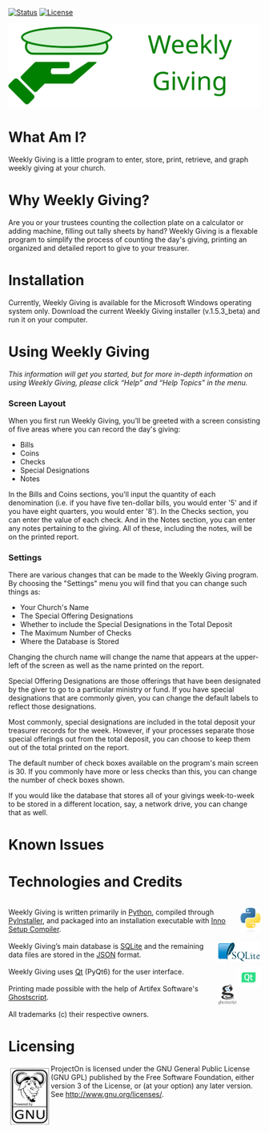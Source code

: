 [![Status](https://img.shields.io/badge/status-active-brightgreen.svg?style=plastic)](https://github.com/pastorjeremywilson/WeeklyGiving/pulse/monthly)
[![License](https://img.shields.io/badge/license-GPL-blue.svg?style=plastic)](https://www.gnu.org/licenses/gpl-3.0.en.html)

<img src='https://github.com/pastorjeremywilson/public/blob/main/wgBanner.svg?raw=true' width='600px' />

# What Am I?

Weekly Giving is a little program to enter, store, print, retrieve, and graph weekly giving at your church.

# Why Weekly Giving?

Are you or your trustees counting the collection plate on a calculator or adding machine, filling out tally sheets 
by hand? Weekly Giving is a flexable program to simplify the process of counting the day's giving, printing an organized
and detailed report to give to your treasurer.

# Installation

Currently, Weekly Giving is available for the Microsoft Windows operating
system only. Download the current Weekly Giving installer (v.1.5.3_beta) and run
it on your computer.

# Using Weekly Giving

*This information will get you started, but for more in-depth information*
*on using Weekly Giving, please click “Help” and “Help Topics” in the menu.*

### Screen Layout

When you first run Weekly Giving, you’ll be greeted with a screen consisting of five areas where you
can record the day's giving:

- Bills
- Coins
- Checks
- Special Designations
- Notes

In the Bills and Coins sections, you'll input the quantity of each denomination (i.e. if you have five ten-dollar
bills, you would enter '5' and if you have eight quarters, you would enter '8'). In the Checks section, you can
enter the value of each check. And in the Notes section, you can enter any notes pertaining to the giving. All of
these, including the notes, will be on the printed report.

### Settings

There are various changes that can be made to the Weekly Giving program. By choosing the "Settings" menu 
you will find that you can change such things as:

- Your Church's Name
- The Special Offering Designations
- Whether to include the Special Designations in the Total Deposit 
- The Maximum Number of Checks
- Where the Database is Stored

Changing the church name will change the name that appears at the upper-left of the screen as well as the name
printed on the report.

Special Offering Designations are those offerings that have been designated by the giver to go to a particular
ministry or fund. If you have special designations that are commonly given, you can change the default labels
to reflect those designations.

Most commonly, special designations are included in the total deposit your treasurer records for the week. However,
if your processes separate those special offerings out from the total deposit, you can choose to keep them out of the
total printed on the report.

The default number of check boxes available on the program's main screen is 30. If you commonly have more or less checks
than this, you can change the number of check boxes shown.

If you would like the database that stores all of your givings week-to-week to be stored in a different location, say,
a network drive, you can change that as well.

# Known Issues

# Technologies and Credits

<br>
<div>
    <img src='https://github.com/pastorjeremywilson/public/blob/main/python-logo-only.svg?raw=true' width=40px align='right' />
    Weekly Giving is written primarily in <a href="https://www.python.org" target="_blank">Python</a>, compiled through <a href="https://www.pyinstaller.org" target="_blank">PyInstaller</a>,
    and packaged into an installation executable with <a href="https://jrsoftware.org/isinfo.php" target="_blank">Inno Setup Compiler</a>.
</div>
<br>

<div>
    <img src='https://github.com/pastorjeremywilson/public/blob/main/sqlite370.jpg?raw=true' height=40px align='right' />
    Weekly Giving’s main database is <a href="https://www.sqlite.org" target="_blank">SQLite</a> and the remaining data files are
    stored in the <a href="https://www.json.org/json-en.html" target="_blank">JSON</a> format.
</div>
<br>

<div>
    <img src='https://github.com/pastorjeremywilson/public/blob/main/Qt-logo-neon.png?raw=true' height=40px align='right' />
    Weekly Giving uses <a href="https://www.qt.io/product/framework" target="_blank">Qt</a> (PyQt6) for the user interface.
</div>
<br>

<div>
    <img src='https://github.com/pastorjeremywilson/public/blob/main/ghostscript-plus-text.png?raw=true' height=40px align='right' />
    Printing made possible with the help of Artifex Software's <a href="https://www.ghostscript.com" target="_blank">Ghostscript</a>.
</div>
<br>
All trademarks (c) their respective owners.

# Licensing

<img src='https://github.com/pastorjeremywilson/public/blob/main/gnu-4.svg?raw=true' height=120px align='left' />
ProjectOn is licensed under the GNU General Public License (GNU GPL)
published by the Free Software Foundation, either version 3 of the
License, or (at your option) any later version. See
<a href="http://www.gnu.org/licenses/" target="_blank">http://www.gnu.org/licenses/</a>.